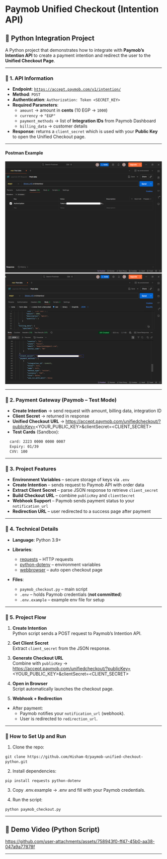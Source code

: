 # Paymob Unified Checkout (Intention API)

## 📌 Python Integration Project

A Python project that demonstrates how to integrate with **Paymob’s Intention API** to create a payment intention and redirect the user to the **Unified Checkout Page**.

---

### 🔹 1. API Information

- **Endpoint**: [`https://accept.paymob.com/v1/intention/`](https://accept.paymob.com/v1/intention/)
- **Method**: `POST`
- **Authentication**: `Authorization: Token <SECRET_KEY>`
- **Required Parameters**:
  - `amount` → amount in **cents** (10 EGP → `1000`)
  - `currency` → `"EGP"`
  - `payment_methods` → list of **Integration IDs** from Paymob Dashboard
  - `billing_data` → customer details
- **Response**: returns a `client_secret` which is used with your **Public Key** to open the Unified Checkout page.

---

#### Postman Example

![Postman Authorization](media/Authorization.png)  
![Postman Response](media/Response.png)

---

### 🔹 2. Payment Gateway (Paymob – Test Mode)

- **Create Intention** → send request with amount, billing data, integration ID
- **Client Secret** → returned in response
- **Unified Checkout URL** → https://accept.paymob.com/unifiedcheckout/?publicKey=<YOUR_PUBLIC_KEY>&clientSecret=<CLIENT_SECRET>
- **Test Cards** (Sandbox):

```
  card: 2223 0000 0000 0007
  Expiry: 01/39
  CVV: 100
```

---

### 🔹 3. Project Features

- **Environment Variables** – secure storage of keys via `.env`
- **Create Intention** – sends request to Paymob API with order data
- **Extract Client Secret** – parse JSON response to retrieve `client_secret`
- **Build Checkout URL** – combine `publicKey` and `clientSecret`
- **Webhook Support** – Paymob sends payment status to your `notification_url`
- **Redirection URL** – user redirected to a success page after payment

---

### 🔹 4. Technical Details

- **Language**: Python 3.9+
- **Libraries**:

  - [requests](https://pypi.org/project/requests/) – HTTP requests
  - [python-dotenv](https://pypi.org/project/python-dotenv/) – environment variables
  - [webbrowser](https://docs.python.org/3/library/webbrowser.html) – auto open checkout page

- **Files**:
  - `paymob_checkout.py` – main script
  - `.env` – holds Paymob credentials (**not committed**)
  - `.env.example` – example env file for setup

---

### 🔹 5. Project Flow

1. **Create Intention**  
   Python script sends a POST request to Paymob’s Intention API.

2. **Get Client Secret**  
   Extract `client_secret` from the JSON response.

3. **Generate Checkout URL**  
   Combine with `publicKey` → https://accept.paymob.com/unifiedcheckout/?publicKey=<YOUR_PUBLIC_KEY>&clientSecret=<CLIENT_SECRET>

4. **Open in Browser**  
   Script automatically launches the checkout page.

5. **Webhook + Redirection**

- After payment:
  - Paymob notifies your `notification_url` (webhook).
  - User is redirected to `redirection_url`.

---

### 🚀 How to Set Up and Run

1. Clone the repo:

```
git clone https://github.com/Hisham-0/paymob-unified-checkout-python.git
```

2. Install dependencies:

```
pip install requests python-dotenv
```

3. Copy .env.example → .env and fill with your Paymob credentials.

4. Run the script:

```
python paymob_checkout.py
```

---

## 🎥 Demo Video (Python Script)

https://github.com/user-attachments/assets/758943f0-ff47-45b0-aa38-047a9a77878f

---
